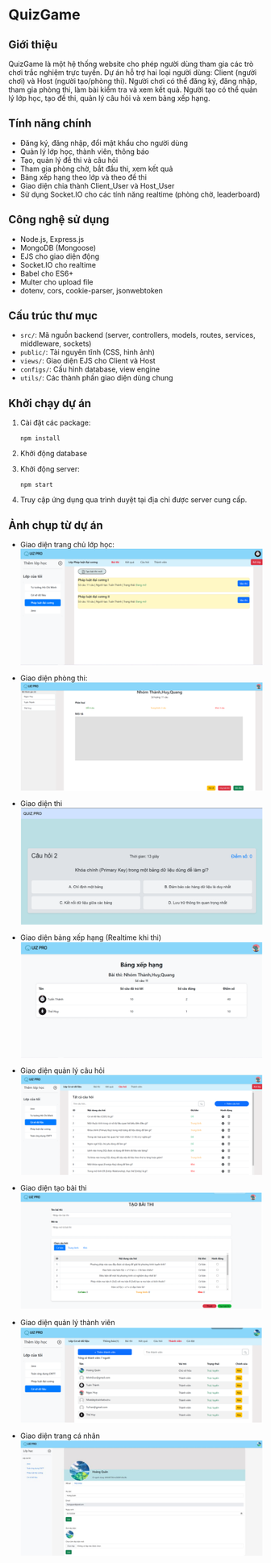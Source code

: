 # QuizGame

## Giới thiệu

QuizGame là một hệ thống website cho phép người dùng tham gia các trò chơi trắc nghiệm trực tuyến. Dự án hỗ trợ hai loại người dùng: Client (người chơi) và Host (người tạo/phòng thi). Người chơi có thể đăng ký, đăng nhập, tham gia phòng thi, làm bài kiểm tra và xem kết quả. Người tạo có thể quản lý lớp học, tạo đề thi, quản lý câu hỏi và xem bảng xếp hạng.

## Tính năng chính

- Đăng ký, đăng nhập, đổi mật khẩu cho người dùng
- Quản lý lớp học, thành viên, thông báo
- Tạo, quản lý đề thi và câu hỏi
- Tham gia phòng chờ, bắt đầu thi, xem kết quả
- Bảng xếp hạng theo lớp và theo đề thi
- Giao diện chia thành Client_User và Host_User
- Sử dụng Socket.IO cho các tính năng realtime (phòng chờ, leaderboard)

## Công nghệ sử dụng

- Node.js, Express.js
- MongoDB (Mongoose)
- EJS cho giao diện động
- Socket.IO cho realtime
- Babel cho ES6+
- Multer cho upload file
- dotenv, cors, cookie-parser, jsonwebtoken

## Cấu trúc thư mục

- `src/`: Mã nguồn backend (server, controllers, models, routes, services, middleware, sockets)
- `public/`: Tài nguyên tĩnh (CSS, hình ảnh)
- `views/`: Giao diện EJS cho Client và Host
- `configs/`: Cấu hình database, view engine
- `utils/`: Các thành phần giao diện dùng chung

## Khởi chạy dự án

1. Cài đặt các package:  
   ```
   npm install
   ```
2. Khởi động database

3. Khởi động server:  
   ```
   npm start
   ```
4. Truy cập ứng dụng qua trình duyệt tại địa chỉ được server cung cấp.

## Ảnh chụp từ dự án
- Giao diện trang chủ lớp học:
  ![Home](screenshots/Home.png)

- Giao diện phòng thi:
  ![RoomExam](screenshots/RoomExam.png)

- Giao diện thi
  ![Exam](screenshots/Exam.png)

- Giao diện bảng xếp hạng (Realtime khi thi)
  ![Leaderboard](screenshots/Lead.png)

- Giao diện quản lý câu hỏi
  ![Question Management](screenshots/QuestionManagent.png)

- Giao diện tạo bài thi
  ![Create Exam](screenshots/CreateExam.png)

- Giao diện quản lý thành viên
  ![Member](screenshots/Member.png)

- Giao diện trang cá nhân
  ![Profile](screenshots/Profile.png)
